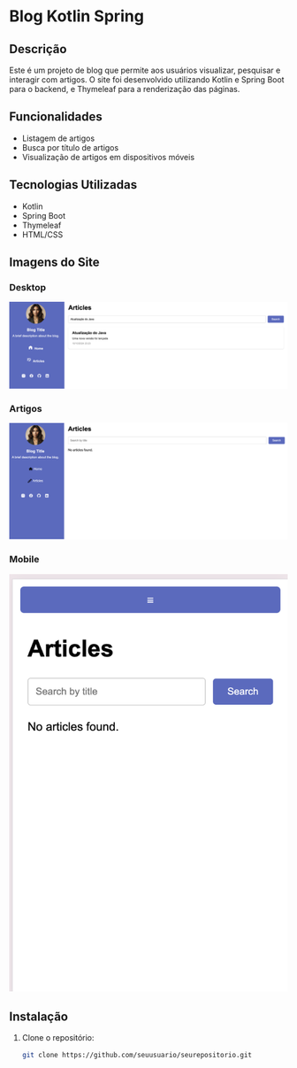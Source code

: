# Blog Kotlin Spring

## Descrição

Este é um projeto de blog que permite aos usuários visualizar, pesquisar e interagir com artigos. O site foi desenvolvido utilizando Kotlin e Spring Boot para o backend, e Thymeleaf para a renderização das páginas.

## Funcionalidades

- Listagem de artigos
- Busca por título de artigos
- Visualização de artigos em dispositivos móveis

## Tecnologias Utilizadas

- Kotlin
- Spring Boot
- Thymeleaf
- HTML/CSS

## Imagens do Site

### Desktop

![Screenshot do site desktop](https://raw.githubusercontent.com/giseletoledo/blog-kotlin-spring/refs/heads/main/artigos-busca.png)

### Artigos

![Screenshot da lista de artigos](https://raw.githubusercontent.com/giseletoledo/blog-kotlin-spring/refs/heads/main/artigos.png)

### Mobile

![Screenshot do site mobile](https://raw.githubusercontent.com/giseletoledo/blog-kotlin-spring/refs/heads/main/mobile-blog.png)



## Instalação

1. Clone o repositório:
   ```bash
   git clone https://github.com/seuusuario/seurepositorio.git
